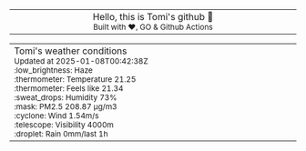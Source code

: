 
<div align="center">
<table>
<tbody>
<td align="center">
<img width="2000" height="0"><br>
Hello, this is Tomi's github 👋<br>
<sup>Built with ❤️, GO & Github Actions</sup><br>
<img width="2000" height="0">
</td>
</tbody>
</table>
</div>
<table>
<tbody>
<td align="left">
<img width="2000" height="0"><br>
Tomi's weather conditions<br>
<sup>Updated at 2025-01-08T00:42:38Z</sup><br>
<sup>:low_brightness: Haze</sup><br>
<sup>:thermometer: Temperature 21.25 </sup><br>
<sup>:thermometer: Feels like 21.34</sup><br>
<sup>:sweat_drops: Humidity 73%</sup><br>
<sup>:mask: PM2.5 208.87 μg/m3</sup><br>
<sup>:cyclone: Wind 1.54m/s </sup><br>
<sup>:telescope: Visibility 4000m </sup><br>
<sup>:droplet: Rain 0mm/last 1h </sup><br>
<img width="2000" height="0">
</td>
<td align="left">
<img width="2000" height="0"><br>
<br>
<img width="2000" height="0">
</td>
</tbody>
</table>
</div>
    